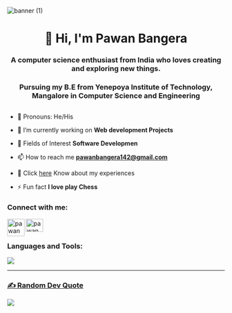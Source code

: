 ![banner (1)](https://user-images.githubusercontent.com/76683598/121713108-1baeb000-cafa-11eb-955e-c970d98952e6.png)

<h1 align="center">👋 Hi, I'm Pawan Bangera</h1>
<h3 align="center">A computer science enthusiast from India who loves creating and exploring new things.</h3>
<h3 align="center">Pursuing my B.E from  Yenepoya Institute of Technology, Mangalore in Computer Science and Engineering</h3>

<p align="left"> <a href="https://twitter.com/" target="blank"><img src="https://img.shields.io/twitter/follow/?logo=twitter&style=for-the-badge" alt="" /></a> </p>


- 👦 Pronouns: He/His

- 🔭 I’m currently working on **Web development Projects**

- 🌱 Fields of Interest **Software Developmen**

- 📫 How to reach me **pawanbangera142@gmail.com**

- 📄 Click [here](https://bangera.vercel.app/) Know about my experiences 

- ⚡ Fun fact **I love play Chess**

<h3 align="left">Connect with me:</h3>
<p align="left">
<a href="https://www.linkedin.com/in/k-pawan-bangera-3865441ba/" target="blank"><img align="center" src="https://raw.githubusercontent.com/rahuldkjain/github-profile-readme-generator/master/src/images/icons/Social/linked-in-alt.svg" alt="pawan" height="30" width="40" /></a>
<a href="https://www.instagram.com/pawanbangeraa/">
  <img align="left" alt="pawan" width="40px" src="https://raw.githubusercontent.com/hussainweb/hussainweb/main/icons/instagram.png" />
</a>

</p>


<h3 align="left">Languages and Tools:</h3>
<p align="left">
	<p align="left">
	<a href="https://skillicons.dev">
    		<img src="https://skillicons.dev/icons?i=anaconda,androidstudio,aws,c,css,docker,express,firebase,figma,git,github,go,html,js,mongodb,mysql,nodejs,postgres,py,tailwind,vscode&perline=9" />
		
  	
</p>

---

### ✍️ Random Dev Quote
![](https://quotes-github-readme.vercel.app/api?type=horizontal&theme=light)



